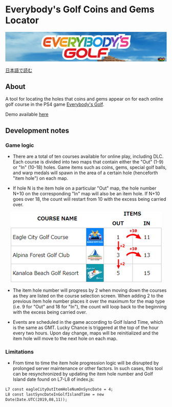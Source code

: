# Everybody's Golf Coins and Gems Locator

<img src="readme/egbanner.jpg" />

[日本語で読む](README.jp.md)

## About
A tool for locating the holes that coins and gems appear on for each online golf course in the PS4 game <a href="https://store.playstation.com/en-us/product/UP9000-CUSA04687_00-EVERYBODYSGOLFUS" target="_blank">Everybody's Golf</a>.

Demo available <a href="https://TheFabulousPika.github.io/everybodys-golf-coins-and-gems-locator/" target="_blank">here<a>

## Development notes
### Game logic
* There are a total of ten courses available for online play, including DLC. Each course is divided into two maps that contain either the "Out" (1-9) or "In" (10-18) holes.
Game items such as coins, gems, special golf balls, and warp medals will spawn in the area of a certain hole (henceforth "item hole") on each map.

* If hole N is the item hole on a particular "Out" map, the hole number N+10 on the corresponding "In" map will also be an item hole. If N+10 goes over 18, the count will restart from 10 with the excess being carried over.

<p align=center><img src="readme/eglogic.png" /></p>

* The item hole number will progress by 2 when moving down the courses as they are listed on the course selection screen. When adding 2 to the previous item hole number places it over the maximum for the map type (i.e. 9 for "Out" and 18 for "In"), the count will loop back to the beginning with the excess being carried over.

* Events are scheduled in the game according to Golf Island Time, which is the same as GMT. Lucky Chance is triggered at the top of the hour every two hours. Upon day change, maps will be reinitialized and the item hole will move to the next hole on each map.

### Limitations
* From time to time the item hole progression logic will be disrupted by prolonged server maintenance or other factors. In such cases, this tool can be resynchronized by updating the item hole number and Golf Island date found on L7-L8 of index.js:
```
L7 const eagleCityOutItemHoleNumOnSyncDate = 4;
L8 const lastSyncDateInGolfIslandTime = new Date(Date.UTC(2019,08,11));
```
